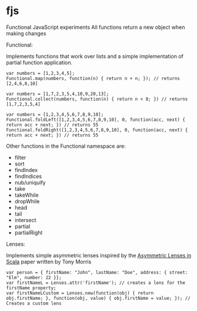 fjs
===

Functional JavaScript experiments
All functions return a new object when making changes


Functional:

Implements functions that work over lists and a simple implementation of partial function application.


    var numbers = [1,2,3,4,5];
    Functional.map(numbers, function(n) { return n + n; }); // returns [2,4,6,8,10]

    var numbers = [1,7,2,3,5,4,10,9,20,13];
    Functional.collect(numbers, function(n) { return n < 8; }) // returns [1,7,2,3,5,4]

    var numbers = [1,2,3,4,5,6,7,8,9,10];
    Functional.foldLeft([1,2,3,4,5,6,7,8,9,10], 0, function(acc, next) { return acc + next; }) // returns 55
    Functional.foldRight([1,2,3,4,5,6,7,8,9,10], 0, function(acc, next) { return acc + next; }) // returns 55


Other functions in the Functional namespace are:

- filter
- sort
- findIndex
- findIndices
- nub/uniquify
- take
- takeWhile
- dropWhile
- head
- tail
- intersect
- partial
- partialRight

Lenses:

Implements simple asymmetric lenses inspired by the [Asymmetric Lenses in Scala](http://dl.dropbox.com/u/7810909/media/doc/lenses.pdf) paper written by Tony Morris
   
    var person = { firstName: "John", lastName: "Doe", address: { street: "Elm", number: 22 }};
    var firstNameL = Lenses.attr('firstName'); // creates a lens for the firstName property;
    var firstNameLCustom = Lenses.new(function(obj) { return obj.firstName; }, function(obj, value) { obj.firstName = value; }); // Creates a custom lens
    


